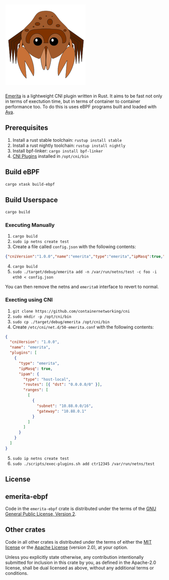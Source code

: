 # ![Emerita](./assets/logo.png)

[Emerita](https://en.wikipedia.org/wiki/Emerita_(crustacean)) is a lightweight CNI plugin written in Rust.
It aims to be fast not only in terms of exectution time, but in terms of container to container performance too.
To do this is uses eBPF programs built and loaded with [Aya](https://aya-rs.dev).

## Prerequisites

1. Install a rust stable toolchain: `rustup install stable`
1. Install a rust nightly toolchain: `rustup install nightly`
1. Install bpf-linker: `cargo install bpf-linker`
1. [CNI Plugins](https://github.com/containernetworking/plugins/releases/tag/v1.1.1) installed in `/opt/cni/bin`

## Build eBPF

```bash
cargo xtask build-ebpf
```

## Build Userspace

```bash
cargo build
```

### Executing Manually

1. `cargo build`
2. `sudo ip netns create test`
3. Create a file called `config.json` with the following contents:
```json
{"cniVersion":"1.0.0","name":"emerita","type":"emerita","ipMasq":true,"ipam":{"type":"host-local","routes":[{"dst":"0.0.0.0/0"}],"ranges":[[{"gateway":"10.88.0.1","subnet":"10.88.0.0/16"}]]}}
```
4. `cargo build`
5. `sudo ./target/debug/emerita add -n /var/run/netns/test -c foo -i eth0 < config.json`

You can then remove the netns and `emerita0` interface to revert to normal.

### Execting using CNI

1. `git clone https://github.com/containernetworking/cni`
2. `sudo mkdir -p /opt/cni/bin`
3. `sudo cp ./target/debug/emerita /opt/cni/bin`
4. Create `/etc/cni/net.d/50-emerita.conf` with the following contents:
```json
{
  "cniVersion": "1.0.0",
  "name": "emerita",
  "plugins": [
    {
      "type": "emerita",
      "ipMasq": true,
      "ipam": {
        "type": "host-local",
        "routes": [{ "dst": "0.0.0.0/0" }],
        "ranges": [
          [
            {
              "subnet": "10.88.0.0/16",
              "gateway": "10.88.0.1"
            }
          ]
        ]
      }
    }
  ]
}
```
5. `sudo ip netns create test`
6. `sudo ./scripts/exec-plugins.sh add ctr12345 /var/run/netns/test`

## License

## emerita-ebpf

Code in the `emerita-ebpf` crate is distributed under the terms of the [GNU General Public License, Version 2].

## Other crates

Code in all other crates is distributed under the terms of either the [MIT license] or the [Apache License] (version 2.0), at your option.


Unless you explicitly state otherwise, any contribution intentionally submitted for inclusion in this crate by you, as defined in the Apache-2.0 license, shall be dual licensed as above, without any additional terms or conditions.

[MIT license]: LICENSE-MIT
[Apache license]: LICENSE-APACHE
[GNU General Public License, Version 2]: LICENSE-GPL
